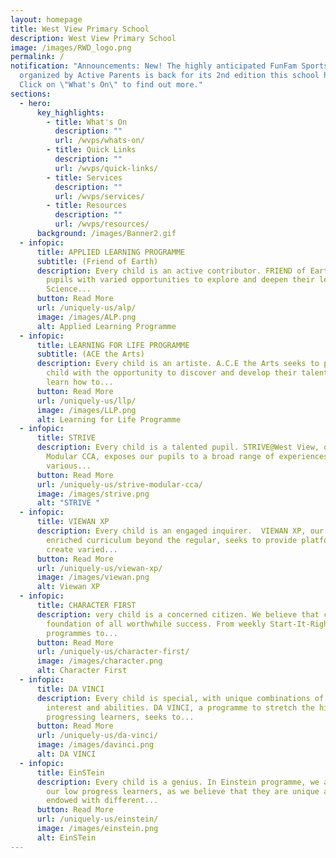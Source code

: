 ```yaml
---
layout: homepage
title: West View Primary School
description: West View Primary School
image: /images/RWD_logo.png
permalink: /
notification: "Announcements: New! The highly anticipated FunFam SportsFest
  organized by Active Parents is back for its 2nd edition this school holidays!
  Click on \"What's On\" to find out more."
sections:
  - hero:
      key_highlights:
        - title: What's On
          description: ""
          url: /wvps/whats-on/
        - title: Quick Links
          description: ""
          url: /wvps/quick-links/
        - title: Services
          description: ""
          url: /wvps/services/
        - title: Resources
          description: ""
          url: /wvps/resources/
      background: /images/Banner2.gif
  - infopic:
      title: APPLIED LEARNING PROGRAMME
      subtitle: (Friend of Earth)
      description: Every child is an active contributor. FRIEND of Earth, provides our
        pupils with varied opportunities to explore and deepen their learning in
        Science...
      button: Read More
      url: /uniquely-us/alp/
      image: /images/ALP.png
      alt: Applied Learning Programme
  - infopic:
      title: LEARNING FOR LIFE PROGRAMME
      subtitle: (ACE the Arts)
      description: Every child is an artiste. A.C.E the Arts seeks to provide every
        child with the opportunity to discover and develop their talents. Pupils
        learn how to...
      button: Read More
      url: /uniquely-us/llp/
      image: /images/LLP.png
      alt: Learning for Life Programme
  - infopic:
      title: STRIVE
      description: Every child is a talented pupil. STRIVE@West View, our school-based
        Modular CCA, exposes our pupils to a broad range of experiences in the
        various...
      button: Read More
      url: /uniquely-us/strive-modular-cca/
      image: /images/strive.png
      alt: "STRIVE "
  - infopic:
      title: VIEWAN XP
      description: Every child is an engaged inquirer.  VIEWAN XP, our school’s
        enriched curriculum beyond the regular, seeks to provide platforms and
        create varied...
      button: Read More
      url: /uniquely-us/viewan-xp/
      image: /images/viewan.png
      alt: Viewan XP
  - infopic:
      title: CHARACTER FIRST
      description: very child is a concerned citizen. We believe that character is the
        foundation of all worthwhile success. From weekly Start-It-Right
        programmes to...
      button: Read More
      url: /uniquely-us/character-first/
      image: /images/character.png
      alt: Character First
  - infopic:
      title: DA VINCI
      description: Every child is special, with unique combinations of talents,
        interest and abilities. DA VINCI, a programme to stretch the high
        progressing learners, seeks to...
      button: Read More
      url: /uniquely-us/da-vinci/
      image: /images/davinci.png
      alt: DA VINCI
  - infopic:
      title: EinSTein
      description: Every child is a genius. In Einstein programme, we aim to support
        our low progress learners, as we believe that they are unique and
        endowed with different...
      button: Read More
      url: /uniquely-us/einstein/
      image: /images/einstein.png
      alt: EinSTein
---
```

